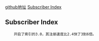 [github地址](https://github.com/greenrobot/EventBus)
[Subscriber Index](https://www.jianshu.com/p/af2513fa1bdb)
## Subscriber Index
```
    开启了索引的3.0，其注册速度比2.4快了3到6倍。
```